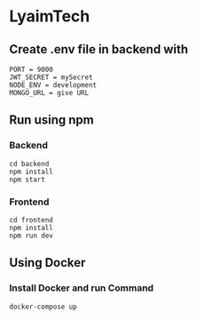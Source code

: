 # LyaimTech

## Create .env file in backend with

    PORT = 9000
    JWT_SECRET = mySecret
    NODE_ENV = development
    MONGO_URL = give URL

## Run using npm

### Backend

    cd backend
    npm install
    npm start

### Frontend

    cd frontend
    npm install
    npm run dev

## Using Docker

### Install Docker and run Command

    docker-compose up
